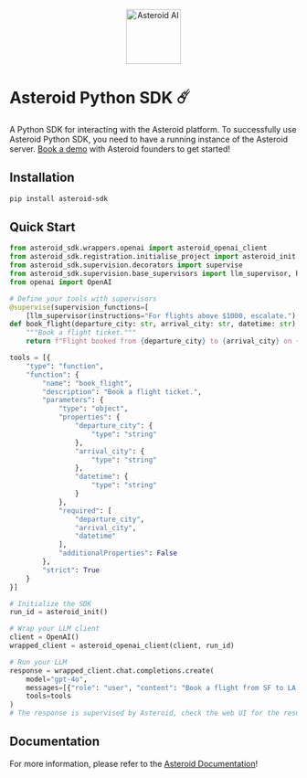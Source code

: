 <p align="center">
  <img src="logo-128-nobg.png" alt="Asteroid AI" width="96"/>
</p>

# Asteroid Python SDK ☄️
A Python SDK for interacting with the Asteroid platform. To successfully use Asteroid Python SDK, you need to have a running instance of the Asteroid server. [Book a demo]( https://calendly.com/founders-asteroid-hhaf/30min) with Asteroid founders to get started!


## Installation
```bash
pip install asteroid-sdk
```

## Quick Start
```python
from asteroid_sdk.wrappers.openai import asteroid_openai_client
from asteroid_sdk.registration.initialise_project import asteroid_init
from asteroid_sdk.supervision.decorators import supervise
from asteroid_sdk.supervision.base_supervisors import llm_supervisor, human_supervisor
from openai import OpenAI

# Define your tools with supervisors
@supervise(supervision_functions=[
    [llm_supervisor(instructions="For flights above $1000, escalate."), human_supervisor()]])
def book_flight(departure_city: str, arrival_city: str, datetime: str):
    """Book a flight ticket."""
    return f"Flight booked from {departure_city} to {arrival_city} on {datetime}."

tools = [{
    "type": "function",
    "function": {
        "name": "book_flight",
        "description": "Book a flight ticket.",
        "parameters": {
            "type": "object",
            "properties": {
                "departure_city": {
                    "type": "string"
                },
                "arrival_city": {
                    "type": "string"
                },
                "datetime": {
                    "type": "string"
                }
            },
            "required": [
                "departure_city",
                "arrival_city",
                "datetime"
            ],
            "additionalProperties": False
        },
        "strict": True
    }
}]

# Initialize the SDK
run_id = asteroid_init()

# Wrap your LLM client
client = OpenAI()
wrapped_client = asteroid_openai_client(client, run_id)

# Run your LLM
response = wrapped_client.chat.completions.create(
    model="gpt-4o",
    messages=[{"role": "user", "content": "Book a flight from SF to LA for tomorrow for $1100."}],
    tools=tools
)
# The response is supervised by Asteroid, check the web UI for the results and human review
```

## Documentation

For more information, please refer to the [Asteroid Documentation](https://docs.asteroid.ai/)! 




